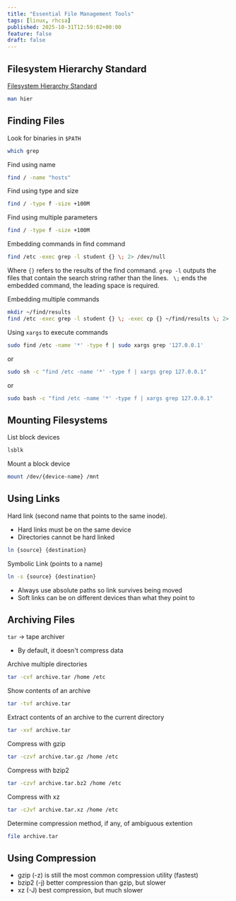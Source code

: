 ```yaml
---
title: "Essential File Management Tools"
tags: [linux, rhcsa]
published: 2025-10-31T12:59:02+00:00
feature: false
draft: false
---
```


## Filesystem Hierarchy Standard
[Filesystem Hierarchy Standard](https://refspecs.linuxfoundation.org/FHS_3.0/fhs/index.html)

```bash
man hier
```

## Finding Files

Look for binaries in `$PATH`
```bash
which grep
```

Find using name
```bash
find / -name "hosts"
```

Find using type and size
```bash
find / -type f -size +100M
```

Find using multiple parameters
```bash
find / -type f -size +100M
```

Embedding commands in find command
```bash
find /etc -exec grep -l student {} \; 2> /dev/null
```
Where `{}` refers to the results of the find command. `grep -l` outputs the
files that contain the search string rather than the lines. ` \;` ends the
embedded command, the leading space is required.

Embedding multiple commands
```bash
mkdir ~/find/results
find /etc -exec grep -l student {} \; -exec cp {} ~/find/results \; 2> /dev/null
```

Using `xargs` to execute commands
```bash
sudo find /etc -name '*' -type f | sudo xargs grep '127.0.0.1'
```
or
```bash
sudo sh -c "find /etc -name '*' -type f | xargs grep 127.0.0.1"
```
or
```bash
sudo bash -c "find /etc -name '*' -type f | xargs grep 127.0.0.1"
```

## Mounting Filesystems

List block devices
```bash
lsblk
```

Mount a block device
```bash
mount /dev/{device-name} /mnt
```

## Using Links
Hard link (second name that points to the same inode).
- Hard links must be on the same device
- Directories cannot be hard linked
```bash
ln {source} {destination}
```

Symbolic Link (points to a name)
```bash
ln -s {source} {destination}
```
- Always use absolute paths so link survives being moved
- Soft links can be on different devices than what they point to

## Archiving Files
`tar` -> tape archiver
- By default, it doesn't compress data

Archive multiple directories
```bash
tar -cvf archive.tar /home /etc
```

Show contents of an archive
```bash
tar -tvf archive.tar
```

Extract contents of an archive to the current directory
```bash
tar -xvf archive.tar
```

Compress with gzip
```bash
tar -czvf archive.tar.gz /home /etc
```

Compress with bzip2
```bash
tar -czvf archive.tar.bz2 /home /etc
```

Compress with xz
```bash
tar -cJvf archive.tar.xz /home /etc
```

Determine compression method, if any, of ambiguous extention
```bash
file archive.tar
```

## Using Compression

- gzip (-z) is still the most common compression utility (fastest)
- bzip2 (-j) better compression than gzip, but slower
- xz (-J) best compression, but much slower

